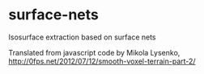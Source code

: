 # surface-nets
Isosurface extraction based on surface nets

Translated from javascript code by Mikola Lysenko, http://0fps.net/2012/07/12/smooth-voxel-terrain-part-2/

